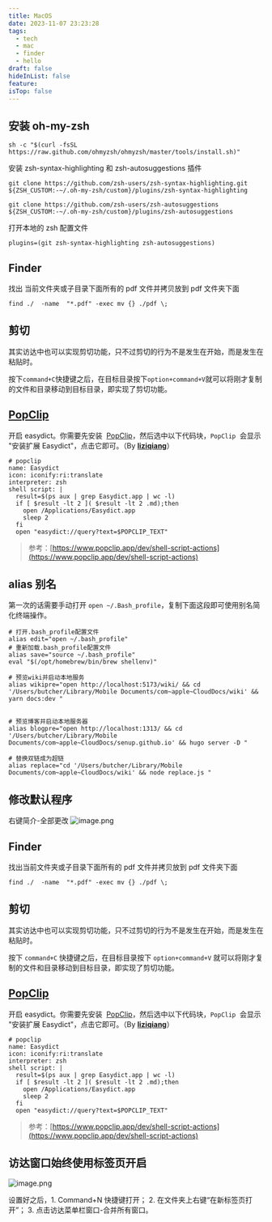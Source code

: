 ```yaml
---
title: MacOS
date: 2023-11-07 23:23:28
tags:
  - tech
  - mac
  - finder
  - hello
draft: false
hideInList: false
feature: 
isTop: false
---
```


## 安装 oh-my-zsh

```shell
sh -c "$(curl -fsSL https://raw.github.com/ohmyzsh/ohmyzsh/master/tools/install.sh)"
```

安装 zsh-syntax-highlighting 和 zsh-autosuggestions 插件

```shell
git clone https://github.com/zsh-users/zsh-syntax-highlighting.git ${ZSH_CUSTOM:-~/.oh-my-zsh/custom}/plugins/zsh-syntax-highlighting
```

```shell
git clone https://github.com/zsh-users/zsh-autosuggestions ${ZSH_CUSTOM:-~/.oh-my-zsh/custom}/plugins/zsh-autosuggestions
```

打开本地的 zsh 配置文件

```shell
plugins=(git zsh-syntax-highlighting zsh-autosuggestions)
```

## Finder

找出 当前文件夹或子目录下面所有的 pdf 文件并拷贝放到 pdf 文件夹下面

```
find ./  -name  "*.pdf" -exec mv {} ./pdf \;
```

## 剪切

其实访达中也可以实现剪切功能，只不过剪切的行为不是发生在开始，而是发生在粘贴时。

按下`command+C`快捷键之后，在目标目录按下`option+command+V`就可以将刚才复制的文件和目录移动到目标目录，即实现了剪切功能。

## [PopClip](https://github.com/tisfeng/Easydict/blob/main/README.md)

开启 easydict。你需要先安装  [PopClip](https://pilotmoon.com/popclip/)，然后选中以下代码块，`PopClip`  会显示 "安装扩展 Easydict"，点击它即可。（By **[liziqiang](https://github.com/liziqiang)**）

```shell
# popclip
name: Easydict
icon: iconify:ri:translate
interpreter: zsh
shell script: |
  result=$(ps aux | grep Easydict.app | wc -l)
  if [ $result -lt 2 ]( $result -lt 2 .md);then
    open /Applications/Easydict.app
    sleep 2
  fi
  open "easydict://query?text=$POPCLIP_TEXT"
```

> 参考：[https://www.popclip.app/dev/shell-script-actions](https://www.popclip.app/dev/shell-script-actions)

## alias 别名

第一次的话需要手动打开 `open ~/.Bash_profile`，复制下面这段即可使用别名简化终端操作。

```shell
# 打开.bash_profile配置文件
alias edit="open ~/.bash_profile"
# 重新加载.bash_profile配置文件
alias save="source ~/.bash_profile"
eval "$(/opt/homebrew/bin/brew shellenv)"

# 预览wiki并启动本地服务
alias wikipre="open http://localhost:5173/wiki/ && cd '/Users/butcher/Library/Mobile Documents/com~apple~CloudDocs/wiki' && yarn docs:dev "


# 预览博客并启动本地服务器
alias blogpre="open http://localhost:1313/ && cd '/Users/butcher/Library/Mobile Documents/com~apple~CloudDocs/senup.github.io' && hugo server -D "

# 替换双链成为超链
alias replace="cd '/Users/butcher/Library/Mobile Documents/com~apple~CloudDocs/wiki' && node replace.js "

```

## 修改默认程序

右键简介-全部更改
![image.png](https://bestkxt.oss-cn-guangzhou.aliyuncs.com/img/202311301238958.png)

<!--more-->

## Finder

找出当前文件夹或子目录下面所有的 pdf 文件并拷贝放到 pdf 文件夹下面

```
find ./  -name  "*.pdf" -exec mv {} ./pdf \;
```

## 剪切

其实访达中也可以实现剪切功能，只不过剪切的行为不是发生在开始，而是发生在粘贴时。

按下 `command+C` 快捷键之后，在目标目录按下 `option+command+V` 就可以将刚才复制的文件和目录移动到目标目录，即实现了剪切功能。

## [PopClip](https://github.com/tisfeng/Easydict/blob/main/README.md)

开启 easydict。你需要先安装  [PopClip](https://pilotmoon.com/popclip/)，然后选中以下代码块，`PopClip`  会显示 "安装扩展 Easydict"，点击它即可。（By **[liziqiang](https://github.com/liziqiang)**）

```shell
# popclip
name: Easydict
icon: iconify:ri:translate
interpreter: zsh
shell script: |
  result=$(ps aux | grep Easydict.app | wc -l)
  if [ $result -lt 2 ]( $result -lt 2 .md);then
    open /Applications/Easydict.app
    sleep 2
  fi
  open "easydict://query?text=$POPCLIP_TEXT"
```

> 参考：[https://www.popclip.app/dev/shell-script-actions](https://www.popclip.app/dev/shell-script-actions)

## 访达窗口始终使用标签页开启

![image.png](https://bestkxt.oss-cn-guangzhou.aliyuncs.com/img/202311301446302.png)

设置好之后，1. Command+N 快捷键打开； 2. 在文件夹上右键“在新标签页打开”； 3. 点击访达菜单栏窗口-合并所有窗口。
